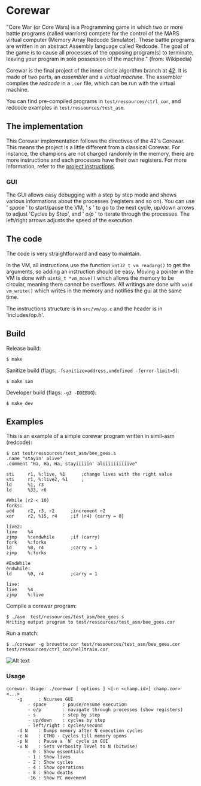 # Corewar
"Core War (or Core Wars) is a Programming game in which two or more battle programs (called warriors) compete for the control of the MARS virtual computer (Memory Array Redcode Simulator). These battle programs are written in an abstract Assembly language called Redcode. The goal of the game is to cause all processes of the opposing program(s) to terminate, leaving your program in sole possession of the machine." (from: Wikipedia)

Corewar is the final project of the inner circle algorithm branch at [42][2].
It is made of two parts, an *assembler* and a *virtual machine*.
The assembler compiles the _redcode_ in a ``.cor`` file, which can be run with the virtual machine.

You can find pre-compiled programs in `test/ressources/ctrl_cor`, and redcode examples in `test/ressources/test_asm`.


## The implementation
This Corewar implementation follows the directives of the 42's Corewar. This means the project is a little different from a classical Corewar. For instance, the champions are not charged randomly in the memory, there are more instructions and each processes have their own registers.
For more information, refer to the [project instructions][1].

### GUI
The GUI allows easy debugging with a step by step mode and shows various informations about the processes (registers and so on).
You can use ' _space_ ' to start/pause the VM, ' _s_ ' to go to the next cycle, up/down arrows to adjust 'Cycles by Step', and ' _o/p_ ' to iterate through the processes.
The left/right arrows adjusts the speed of the execution.

## The code
The code is very straightforward and easy to maintain.

In the VM, all instructions use the function ``int32_t vm_readarg()`` to get the arguments, so adding an instruction should be easy.
Moving a pointer in the VM is done with ``uint8_t *vm_move()`` which allows the memory to be circular, meaning there cannot be overflows.
All writings are done with ``void vm_write()`` which writes in the memory and notifies the gui at the same time.

The instructions structure is in `src/vm/op.c` and the header is in 'includes/op.h'.

## Build
Release build:
```
$ make
```
Sanitize build (flags: `-fsanitize=address,undefined -ferror-limit=5`):
```
$ make san
```
Developer build (flags: `-g3 -DDEBUG`):
```
$ make dev
```

## Examples
This is an example of a simple corewar program written in simil-asm (redcode):
```
$ cat test/ressources/test_asm/bee_gees.s
.name "stayin' alive"
.comment "Ha, Ha, Ha, stayiiiiin' aliiiiiiiiiive"
	
sti		r1, %:live, %1		;change lives with the right value
sti		r1, %:live2, %1		;
ld		%1, r3
ld		%33, r6

#While (r2 < 10)
forks:
add		r2, r3, r2		;increment r2
xor		r2, %15, r4		;if (r4) {carry = 0}

live2:
live	%4
zjmp	%:endwhile		;if (carry)
fork	%:forks
ld		%0, r4			;carry = 1
zjmp	%:forks

#EndWhile
endwhile:
ld		%0, r4			;carry = 1

live:
live	%4
zjmp	%:live
```

Compile a corewar program:
```
$ ./asm  test/ressources/test_asm/bee_gees.s
Writing output program to test/ressources/test_asm/bee_gees.cor
```

Run a match:
```
$ ./corewar -g brouette.cor test/ressources/test_asm/bee_gees.cor test/ressources/ctrl_cor/helltrain.cor
```

![Alt text](https://media.giphy.com/media/oHxsaLVY5COfNPuMRc/giphy.gif "Corewar")


### Usage
```
corewar: Usage: ./corewar [ options ] <[-n <champ.id>] champ.cor> <...>
	-g      : Ncurses GUI
		- space      : pause/resume execution
		- o/p        : navigate through processes (show registers)
		- s          : step by step
		- up/down    : cycles by step
		- left/right : cycles/second
	-d N    : Dumps memory after N execution cycles
	-c N    : CTMO - Cycles till memory opens
	-p N    : Pause a `N` cycle in GUI
	-v N    : Sets verbosity level to N (bitwise)
		- 0 : Show essentials
		- 1 : Show lives
		- 2 : Show cycles
		- 4 : Show operations
		- 8 : Show deaths
		-16 : Show PC movement
```

[1]: https://github.com/jon-finkel/corewar/blob/master/test/ressources/ress_42/pdf/corewar.pdf
[2]: http://42.fr
